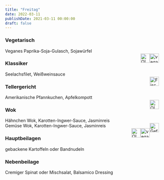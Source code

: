 ```yaml
---
title: "Freitag"
date: 2022-03-11
publishDate: 2021-03-11 00:00:00
draft: false
---
```

### Vegetarisch  
<div class="flex-container">
<div>Veganes Paprika-Soja-Gulasch, Sojawürfel</div><div margin-left="auto"><img loading="lazy" src="../images/vegan.png" style="float:right;" alt="vegan.png" height=30px><img loading="lazy" src="../images/OLV.png" style="float:right;" alt="OLV.png" height=30px></div></div>

### Klassiker  
<div class="flex-container">
<div>Seelachsfilet, Weißweinsauce</div><div margin-left="auto"><img loading="lazy" src="../images/Fisch.png" style="float:right;" alt="Fisch.png" height=30px></div></div>

### Tellergericht  
<div class="flex-container">
<div>Amerikanische Pfannkuchen, Apfelkompott</div><div margin-left="auto"><img loading="lazy" src="../images/OLV.png" style="float:right;" alt="OLV.png" height=30px></div></div>

### Wok  
<div class="flex-container">
<div> Hähnchen Wok, Karotten-Ingwer-Sauce, Jasminreis</div><div margin-left="auto"><img loading="lazy" src="../images/Geflügel.png" style="float:right;" alt="Geflügel.png" height=30px></div></div><div class="flex-container">
<div>Gemüse Wok, Karotten-Ingwer-Sauce, Jasminreis</div><div margin-left="auto"><img loading="lazy" src="../images/vegan.png" style="float:right;" alt="vegan.png" height=30px><img loading="lazy" src="../images/OLV.png" style="float:right;" alt="OLV.png" height=30px></div></div>

### Hauptbeilagen  
<div class="flex-container">
<div>gebackene Kartoffeln oder Bandnudeln </div><div margin-left="auto"></div></div>

### Nebenbeilage  
<div class="flex-container">
<div>Cremiger Spinat oder Mischsalat, Balsamico Dressing </div><div margin-left="auto"></div></div>

